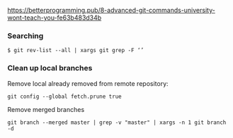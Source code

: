 https://betterprogramming.pub/8-advanced-git-commands-university-wont-teach-you-fe63b483d34b

### Searching
```
$ git rev-list --all | xargs git grep -F ‘’
```

### Clean up local branches
Remove local already removed from remote repository:
```
git config --global fetch.prune true
```

Remove merged branches
```
git branch --merged master | grep -v "master" | xargs -n 1 git branch -d
```
